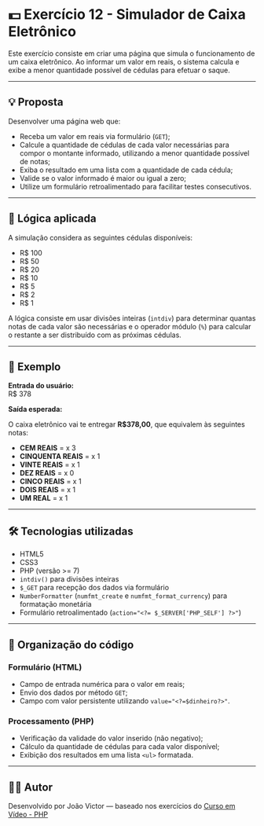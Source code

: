 # 💵 Exercício 12 - Simulador de Caixa Eletrônico

Este exercício consiste em criar uma página que simula o funcionamento de um caixa eletrônico. Ao informar um valor em reais, o sistema calcula e exibe a menor quantidade possível de cédulas para efetuar o saque.

---

## 💡 Proposta

Desenvolver uma página web que:

- Receba um valor em reais via formulário (`GET`);
- Calcule a quantidade de cédulas de cada valor necessárias para compor o montante informado, utilizando a menor quantidade possível de notas;
- Exiba o resultado em uma lista com a quantidade de cada cédula;
- Valide se o valor informado é maior ou igual a zero;
- Utilize um formulário retroalimentado para facilitar testes consecutivos.

---

## 🧠 Lógica aplicada

A simulação considera as seguintes cédulas disponíveis:

- R$ 100
- R$ 50
- R$ 20
- R$ 10
- R$ 5
- R$ 2
- R$ 1

A lógica consiste em usar divisões inteiras (`intdiv`) para determinar quantas notas de cada valor são necessárias e o operador módulo (`%`) para calcular o restante a ser distribuído com as próximas cédulas.

---

## 🧪 Exemplo

**Entrada do usuário:**  
R$ 378

**Saída esperada:**  

O caixa eletrônico vai te entregar **R$378,00**, que equivalem às seguintes notas:

- **CEM REAIS** = x 3  
- **CINQUENTA REAIS** = x 1  
- **VINTE REAIS** = x 1  
- **DEZ REAIS** = x 0  
- **CINCO REAIS** = x 1  
- **DOIS REAIS** = x 1  
- **UM REAL** = x 1  

---

## 🛠️ Tecnologias utilizadas

- HTML5
- CSS3
- PHP (versão >= 7)
- `intdiv()` para divisões inteiras
- `$_GET` para recepção dos dados via formulário
- `NumberFormatter` (`numfmt_create` e `numfmt_format_currency`) para formatação monetária
- Formulário retroalimentado (`action="<?= $_SERVER['PHP_SELF'] ?>"`)

---

## 🧾 Organização do código

### Formulário (HTML)

- Campo de entrada numérica para o valor em reais;
- Envio dos dados por método `GET`;
- Campo com valor persistente utilizando `value="<?=$dinheiro?>"`.

### Processamento (PHP)

- Verificação da validade do valor inserido (não negativo);
- Cálculo da quantidade de cédulas para cada valor disponível;
- Exibição dos resultados em uma lista `<ul>` formatada.

---

## 👨‍💻 Autor

Desenvolvido por João Victor — baseado nos exercícios do [Curso em Vídeo - PHP](https://www.youtube.com/playlist?list=PLHz_AreHm4dlFPrCXCmd5g92860x_Pbr_)